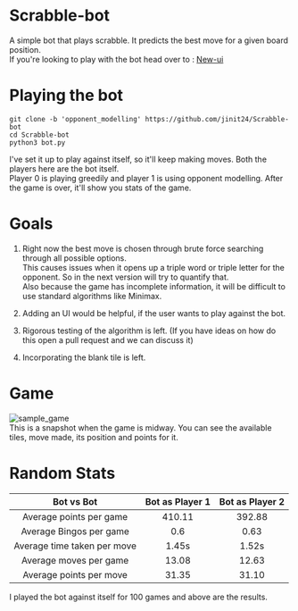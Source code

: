 # Scrabble-bot
A simple bot that plays scrabble. It predicts the best move for a given board position.  
If you're looking to play with the bot head over to : <a href = "https://github.com/jinit24/Scrabble-bot"> New-ui </a>

# Playing the bot
```
git clone -b 'opponent_modelling' https://github.com/jinit24/Scrabble-bot
cd Scrabble-bot
python3 bot.py
````
I've set it up to play against itself, so it'll keep making moves. Both the players here are the bot itself.  
Player 0 is playing greedily and player 1 is using opponent modelling.
After the game is over, it'll show you stats of the game.  

# Goals
1. Right now the best move is chosen through brute force searching through all possible options.   
This causes issues when it opens up a triple word or triple letter for the opponent. So in the next version will try to quantify that.  
Also because the game has incomplete information, it will be difficult to use standard algorithms like Minimax.  
 
2. Adding an UI would be helpful, if the user wants to play against the bot.

3. Rigorous testing of the algorithm is left. (If you have ideas on how do this open a pull request and we can discuss it)  

4. Incorporating the blank tile is left.

# Game 
![sample_game](https://user-images.githubusercontent.com/45783917/116738002-83f47700-aa0f-11eb-9a29-e02a8e5f8b96.png)  
This is a snapshot when the game is midway. You can see the available tiles, move made, its position and points for it.

# Random Stats 

| Bot vs Bot                 |Bot as Player 1  | Bot as Player 2  |
| :-----:                    | :-:             | :-:              |
|Average points per game     | 410.11          | 392.88           |
|Average Bingos per game     | 0.6             | 0.63             |
|Average time taken per move | 1.45s           | 1.52s            |
|Average moves per game      |  13.08          | 12.63            |
|Average points per move     | 31.35           | 31.10            |

I played the bot against itself for 100 games and above are the results.
